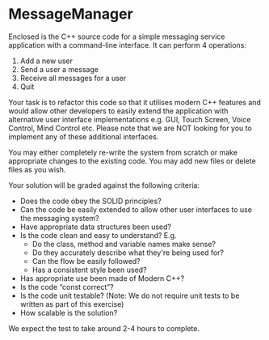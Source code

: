 # MessageManager



Enclosed is the C++ source code for a simple messaging service application with a command-line interface. It can perform 4 operations:

1.    Add a new user
2.    Send a user a message
3.    Receive all messages for a user
4.    Quit

Your task is to refactor this code so that it utilises modern C++ features and would allow other developers to easily extend the application with alternative user interface implementations e.g. GUI, Touch Screen, Voice Control, Mind Control etc. Please note that we are NOT looking for you to implement any of these additional interfaces.

You may either completely re-write the system from scratch or make appropriate changes to the existing code. You may add new files or delete files as you wish. 

Your solution will be graded against the following criteria:
* Does the code obey the SOLID principles?
* Can the code be easily extended to allow other user interfaces to use the messaging system?
* Have appropriate data structures been used?
* Is the code clean and easy to understand? E.g.
  * Do the class, method and variable names make sense?
  * Do they accurately describe what they're being used for?
  * Can the flow be easily followed?
  * Has a consistent style been used?
* Has appropriate use been made of Modern C++?
* Is the code “const correct”?
* Is the code unit testable? (Note: We do not require unit tests to be written as part of this exercise)
* How scalable is the solution?

We expect the test to take around 2-4 hours to complete.